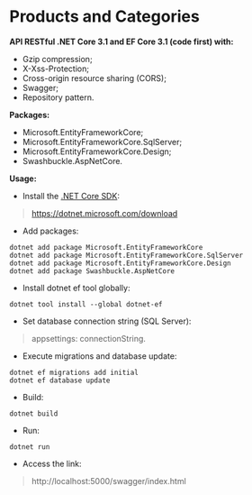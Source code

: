 # Products and Categories

**API RESTful .NET Core 3.1 and EF Core 3.1 (code first) with:**
- Gzip compression;
- X-Xss-Protection;
- Cross-origin resource sharing (CORS);
- Swagger;
- Repository pattern.

**Packages:**
- Microsoft.EntityFrameworkCore;
- Microsoft.EntityFrameworkCore.SqlServer;
- Microsoft.EntityFrameworkCore.Design;
- Swashbuckle.AspNetCore.

**Usage:**
- Install the [.NET Core SDK](https://dotnet.microsoft.com/download):
> https://dotnet.microsoft.com/download
- Add packages:
```
dotnet add package Microsoft.EntityFrameworkCore
dotnet add package Microsoft.EntityFrameworkCore.SqlServer
dotnet add package Microsoft.EntityFrameworkCore.Design
dotnet add package Swashbuckle.AspNetCore
```
- Install dotnet ef tool globally:
```
dotnet tool install --global dotnet-ef
```
- Set database connection string (SQL Server): 
> appsettings: connectionString.
- Execute migrations and database update:
```
dotnet ef migrations add initial
dotnet ef database update
```
- Build:
```
dotnet build
```
- Run:
```
dotnet run
```
- Access the link:
> http://localhost:5000/swagger/index.html
